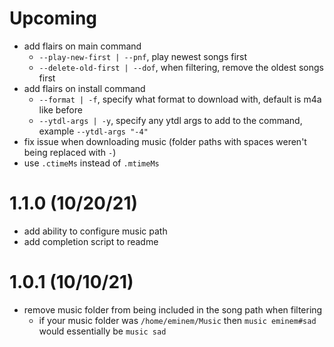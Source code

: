 # Upcoming

<!-- prettier-ignore -->
- add flairs on main command
  - `--play-new-first | --pnf`, play newest songs first
  - `--delete-old-first | --dof`, when filtering, remove the oldest songs first
- add flairs on install command
  - `--format | -f`, specify what format to download with, default is m4a like before
  - `--ytdl-args | -y`, specify any ytdl args to add to the command, example `--ytdl-args "-4"`
- fix issue when downloading music (folder paths with spaces weren't being replaced with `-`)
- use `.ctimeMs` instead of `.mtimeMs`

# 1.1.0 (10/20/21)

<!-- prettier-ignore -->
- add ability to configure music path
- add completion script to readme

# 1.0.1 (10/10/21)

<!-- prettier-ignore -->
- remove music folder from being included in the song path when filtering
  - if your music folder was `/home/eminem/Music` then `music eminem#sad` would
  essentially be `music sad`
